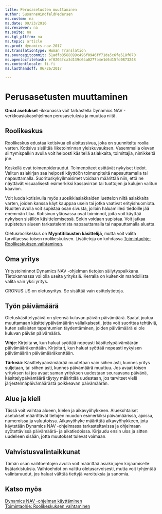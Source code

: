 ```yaml
---
title: Perusasetusten muuttaminen
author: SusanneWindfeldPedersen
ms.custom: na
ms.date: 09/23/2016
ms.reviewer: na
ms.suite: na
ms.tgt_pltfrm: na
ms.topic: article
ms.prod: dynamics-nav-2017
ms.translationtype: Human Translation
ms.sourcegitcommit: 51adfb3588099c496f0946ff71da5c6fe518f070
ms.openlocfilehash: ef0204fca3d139c64a0277b4e1d6d15fd0873248
ms.contentlocale: fi-fi
ms.lasthandoff: 06/26/2017

---
```


# <a name="changing-basic-settings"></a>Perusasetusten muuttaminen
**Omat asetukset** -ikkunassa voit tarkastella Dynamics NAV -verkkoasiakasohjelman perusasetuksia ja muuttaa niitä.  

## <a name="role-center"></a>Roolikeskus
Roolikeskus edustaa kotisivua eli aloitussivua, joka on suunniteltu roolia varten. Kotisivu sisältää liiketoiminnan yleiskuvauksen. Vasemmalla olevan siirtymispalkin avulla voit helposti käsitellä asiakkaita, toimittajia, nimikkeitä jne.

Keskellä ovat toimenpideruudut. Toimenpiteet esittävät nykyiset tiedot. Valitun asiakirjan saa helposti käyttöön toimenpiteitä napsauttamalla tai napauttamalla. Suorituskykyilmaisimet voidaan määrittää niin, että ne näyttävät visuaalisesti esimerkiksi kassavirran tai tuottojen ja kulujen valitun kaavion.

Voit luoda kotisivulla myös suosikkiasiakkaiden luettelon niitä asiakkaita varten, joiden kanssa käyt kauppaa usein tai jotka vaativat erityishuomiota. Nuolten avulla voit supistaa osan sivusta, jolloin haluamillesi tiedoille jää enemmän tilaa. Kotisivun yläosassa ovat toiminnot, joita voit käyttää nykyisen sisällön käsittelemisessä. Sekin voidaan supistaa. Voit jatkaa supistetun alueen tarkastelemista napsauttamalla tai napauttamalla aluetta.

Oletusroolikeskus on **Myyntitilausten käsittelijä**, mutta voit valita tarvittaessa toisen roolikeskuksen. Lisätietoja on kohdassa [Toimintaohje: Roolikeskuksen vaihtaminen](ui-change-role.md).

## <a name="company"></a>Oma yritys
Yritystoiminnot Dynamics NAV -ohjelman tietojen säilytyspaikkana. Tietokannassa voi olla useita yrityksiä. Kerralla on kuitenkin mahdollista valita vain yksi yritys.

CRONUS US on oletusyritys. Se sisältää vain esittelytietoja.   

## <a name="work-date"></a>Työn päivämäärä
Oletuskäsittelypäivä on yleensä kuluvan päivän päivämäärä. Saatat joutua muuttamaan käsittelypäivämäärän väliaikaisesti, jotta voit suorittaa tehtäviä, kuten sellaisten tapahtumien täydentäminen, joiden päivämäärä ei ole kuluvan päivän päivämäärä.

**Vihje**: Kirjoita **w**, kun haluat syöttää nopeasti käsittelypäivämäärän päivämääräkenttään. Kirjoita **t**, kun haluat syöttää nopeasti nykyisen päivämäärän päivämääräkenttään.

**Tärkeää**: Käsittelypäivämäärää muutetaan vain siihen asti, kunnes yritys suljetaan, tai siihen asti, kunnes päivämäärä muuttuu. Jos avaat toisen yrityksen tai jos avaat saman yrityksen uudestaan seuraavana päivänä, käsittelypäivämäärä täytyy määrittää uudestaan, jos tarvitset vielä järjestelmäpäivämäärästä poikkeavan päivämäärän.

## <a name="region-and-language"></a>Alue ja kieli
Tässä voit vaihtaa alueen, kielen ja aikavyöhykkeen. Aluekohtaiset asetukset määrittävät tietojen muodon esimerkiksi päivämäärissä, ajoissa, numeroissa ja valuutoissa. Aikavyöhyke määrittää aikavyöhykkeen, jota käytetään Dynamics NAV -ohjelmassa tarkasteltavissa ja ohjelmaan syötettävissä päivämäärä- ja aikatiedoissa. Kirjaudu ensin ulos ja sitten uudelleen sisään, jotta muutokset tulevat voimaan.

## <a name="confirmation-dialogs"></a>Vahvistusvalintaikkunat
Tämän osan vaihtoehtojen avulla voit määrittää asiakirjojen kirjaamiselle lisätarkistuksia. Vaihtoehdot on valittu oletusarvoisesti, mutta voit tyhjentää valintaruudut, jos haluat välttää tiettyjä varoituksia ja sanomia.

## <a name="see-also"></a>Katso myös
[Dynamics NAV -ohjelman käyttäminen](ui-work-product.md)  
[Toimintaohje: Roolikeskuksen vaihtaminen](ui-change-role.md)  

